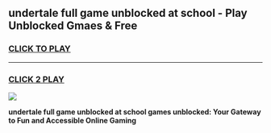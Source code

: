 
## undertale full game unblocked at school - Play Unblocked Gmaes & Free
<h3>
<a href="https://news.freeplayer.one?title=undertale_full_game_unblocked_at_school&ref=16F">CLICK TO PLAY</a></h3>
<hr>

<h3>
<a href="https://news.freeplayer.one?title=undertale_full_game_unblocked_at_school&ref=16F">CLICK 2 PLAY</a>
  
</h3>

<a href="https://news.freeplayer.one?title=undertale_full_game_unblocked_at_school&ref=16F/"><img src="https://clearcache.store/games.png"></a>


**undertale full game unblocked at school games unblocked: Your Gateway to Fun and Accessible Online Gaming**
